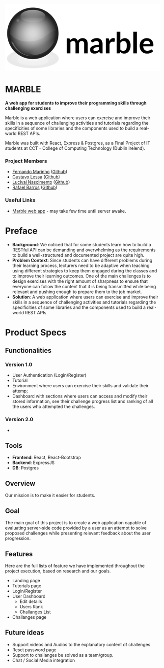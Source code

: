 ![alt text](https://github.com/ferdoms/marble-tech/blob/readme/src/client/public/images/logo1.png "Logo Title Text 2")

# MARBLE  

**A web app for students to improve their programming skills through challenging exercises**

Marble is a web application where users can exercise and improve their skills in a sequence of challenging activities and tutorials regarding the specificities of some libraries and the components used to build a real-world REST APIs. 

Marble was built with React, Express & Postgres, as a Final Project of IT students at CCT - College of Computing Technology (Dublin Irelend).

### Project Members

- [Fernando Marinho](https://www.linkedin.com/in/fernandomarinhosilva/) ([Github](https://github.com/ferdoms))
- [Gustavo Lessa](https://www.linkedin.com/in/gustavolessa23/) ([Github](https://github.com/gustavolessa23))
- [Lucival Nascimento](https://www.linkedin.com/in/lucival-nascimento/) ([Github](https://github.com/lucival1))
- [Rafael Barros](https://www.linkedin.com/in/rbsrafa/) ([Github](https://github.com/rbsrafa))


### Useful Links

-   [Marble web app](https://web-marble.herokuapp.com/) - may take few time until server awake.


# Preface

-   **Background**: We noticed that for some students learn how to build a RESTful API can be demanding and overwhelming as the requirements to build a well-structured and documented project are quite high.
-   **Problem Context**: Since students can have different problems during their learning process, lecturers need to be adaptive when teaching using different strategies to keep them engaged during the classes and to improve their learning outcomes. One of the main challenges is to design exercises with the right amount of sharpness to ensure that everyone can follow the content that it is being transmitted while being relevant and pushing enough to prepare them to the job market.
-   **Solution**: A web application where users can exercise and improve their skills in a sequence of challenging activities and tutorials regarding the specificities of some libraries and the components used to build a real-world REST APIs.

# Product Specs

## Functionalities

### Version 1.0

-   User Authentication (Login/Register)
-   Tutorial
-   Environment where users can exercise their skills and validate their attemp;
-   Dashboard with sections where users can access and modify their stored information, see their challenge progress list and ranking of all the users who attempted the challenges.

### Version 2.0

-   

## Tools

-   **Frontend**: React, React-Bootstrap
-   **Backend**: ExpressJS
-   **DB**: Postgres

## Overview

Our mission is to make it easier for students.

## Goal

The main goal of this project is to create a web application capable of evaluating server-side code provided by a user as an attempt to solve proposed challenges while presenting relevant feedback about the user progression.

## Features

Here are the full lists of feature we have implemented throughout the project execution, based on research and our goals.

-   Landing page
-   Tutorials page
-   Login/Register
-   User Dashboard
    -   Edit details
    -   Users Rank
    -   Challanges List
-   Challanges page

## Future ideas

- Support videos and Audios to the explanatory content of challenges
- Reset password page
- Support to challanges be solved as a team/group.
- Chat / Social Media integration

